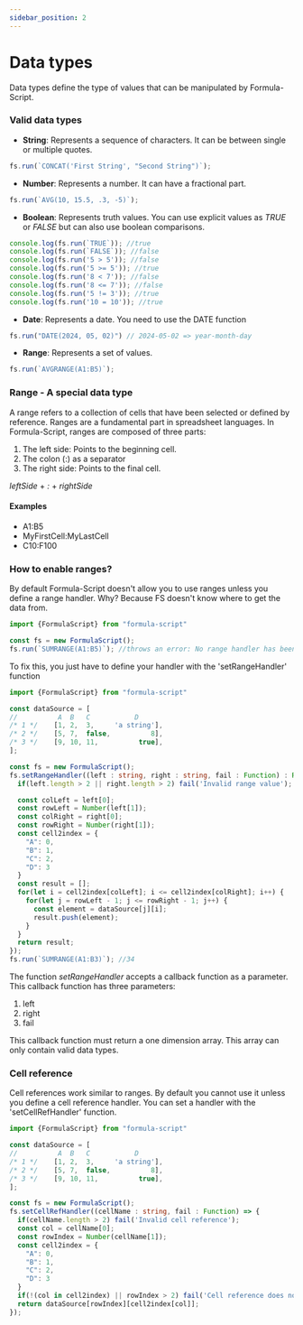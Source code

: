 ```yaml
---
sidebar_position: 2
---
```


# Data types
Data types define the type of values that can be manipulated by Formula-Script.

### Valid data types
- **String**: Represents a sequence of characters. It can be between single or multiple quotes.
```ts
fs.run(`CONCAT('First String', "Second String")`);
```
- **Number**: Represents a number. It can have a fractional part.
```ts
fs.run(`AVG(10, 15.5, .3, -5)`);
```
- **Boolean**: Represents truth values. You can use explicit values as *TRUE* or *FALSE* but can also use boolean comparisons.
```ts
console.log(fs.run(`TRUE`)); //true
console.log(fs.run(`FALSE`)); //false
console.log(fs.run('5 > 5')); //false
console.log(fs.run('5 >= 5')); //true
console.log(fs.run('8 < 7')); //false
console.log(fs.run('8 <= 7')); //false
console.log(fs.run('5 != 3')); //true
console.log(fs.run('10 = 10')); //true
```
- **Date**: Represents a date. You need to use the DATE function
```ts
fs.run("DATE(2024, 05, 02)") // 2024-05-02 => year-month-day
```
- **Range**: Represents a set of values.
```ts
fs.run(`AVGRANGE(A1:B5)`);
```

### Range - A special data type
A range refers to a collection of cells that have been selected or defined by reference. Ranges are a fundamental part in spreadsheet languages.
In Formula-Script, ranges are composed of three parts:
1. The left side: Points to the beginning cell.
2. The colon (:) as a separator
3. The right side: Points to the final cell.

*leftSide* + *:* + *rightSide*

#### Examples
- A1:B5
- MyFirstCell:MyLastCell
- C10:F100

### How to enable ranges?
By default Formula-Script doesn't allow you to use ranges unless you define a range handler.
Why? Because FS doesn't know where to get the data from.

```ts
import {FormulaScript} from "formula-script"

const fs = new FormulaScript();
fs.run(`SUMRANGE(A1:B5)`); //throws an error: No range handler has been set. Use 'setRangeHandler' to set your handler.
```
To fix this, you just have to define your handler with the 'setRangeHandler' function
```ts
import {FormulaScript} from "formula-script"

const dataSource = [
//          A  B   C           D
/* 1 */    [1, 2,  3,     'a string'],
/* 2 */    [5, 7,  false,          8],
/* 3 */    [9, 10, 11,          true],
];

const fs = new FormulaScript();
fs.setRangeHandler((left : string, right : string, fail : Function) : Range => {
  if(left.length > 2 || right.length > 2) fail('Invalid range value'); //Throw an error if range is incorrect

  const colLeft = left[0];
  const rowLeft = Number(left[1]);
  const colRight = right[0];
  const rowRight = Number(right[1]);
  const cell2index = {
    "A": 0,
    "B": 1,
    "C": 2,
    "D": 3
  }
  const result = [];
  for(let i = cell2index[colLeft]; i <= cell2index[colRight]; i++) {
    for(let j = rowLeft - 1; j <= rowRight - 1; j++) {
      const element = dataSource[j][i];
      result.push(element);
    }
  }
  return result;
});
fs.run(`SUMRANGE(A1:B3)`); //34
```

The function *setRangeHandler* accepts a callback function as a parameter. This callback function has three parameters: 
1. left
2. right
3. fail

This callback function must return a one dimension array. This array can only contain valid data types.

### Cell reference
Cell references work similar to ranges. By default you cannot use it unless you define a cell reference handler.
You can set a handler with the 'setCellRefHandler' function.
```ts
import {FormulaScript} from "formula-script"

const dataSource = [
//          A  B   C           D
/* 1 */    [1, 2,  3,     'a string'],
/* 2 */    [5, 7,  false,          8],
/* 3 */    [9, 10, 11,          true],
];

const fs = new FormulaScript();
fs.setCellRefHandler((cellName : string, fail : Function) => {
  if(cellName.length > 2) fail('Invalid cell reference');
  const col = cellName[0];
  const rowIndex = Number(cellName[1]);
  const cell2index = {
    "A": 0,
    "B": 1,
    "C": 2,
    "D": 3
  }
  if(!(col in cell2index) || rowIndex > 2) fail('Cell reference does not exist');
  return dataSource[rowIndex][cell2index[col]];
});
```